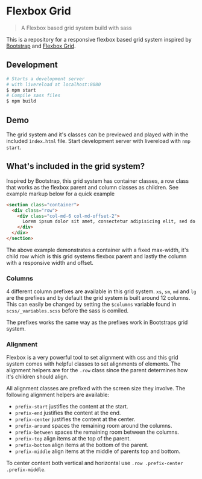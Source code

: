 # Flexbox Grid
> A Flexbox based grid system build with sass

This is a repository for a responsive flexbox based grid system inspired by [Bootstrap](http://getbootstrap.com/) and [Flexbox Grid](http://flexboxgrid.com/).

## Development
```bash
# Starts a development server
# with livereload at localhost:8080
$ npm start
# Compile sass files
$ npm build
```

## Demo
The grid system and it's classes can be previewed and played with in the included `ìndex.html` file. Start development server with livereload with `nmp start`.

## What's included in the grid system?
Inspired by Bootstrap, this grid system has container classes, a row class that works as the flexbox parent and column classes as children. See example markup below for a quick example
```html
<section class="container">
  <div class="row">
    <div class="col-md-6 col-md-offset-2">
      Lorem ipsum dolor sit amet, consectetur adipisicing elit, sed do eiusmod tempor incididunt ut labore et dolore magna aliqua.
    </div>
  </div>
</section>
```
The above example demonstrates a container with a fixed max-width, it's child row which is this grid systems flexbox parent and lastly the column with a responsive width and offset.

### Columns
4 different column prefixes are available in this grid system. `xs`, `sm`, `md` and `lg` are the prefixes and by default the grid system is built around 12 columns. This can easily be changed by setting the `$columns` variable found in `scss/_variables.scss` before the sass is comiled.

The prefixes works the same way as the prefixes work in Bootstraps grid system.

### Alignment
Flexbox is a very powerful tool to set alignment with css and this grid system comes with helpful classes to set alignments of elements. The alignment helpers are for the `.row` class since the parent determines how it's children should align.

All alignment classes are prefixed with the screen size they involve. The following alignment helpers are available:
* `prefix-start` justifies the content at the start.
* `prefix-end` justifies the content at the end.
* `prefix-center` justifies the content at the center.
* `prefix-around` spaces the remaining room around the columns.
* `prefix-between` spaces the remaining room between the columns.
* `prefix-top` align items at the top of the parent.
* `prefix-bottom` align items at the bottom of the parent.
* `prefix-middle` align items at the middle of parents top and bottom.

To center content both vertical and horizontal use `.row .prefix-center .prefix-middle`.

